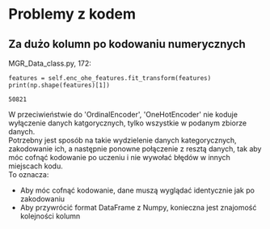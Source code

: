 # Problemy z kodem

## Za dużo kolumn po kodowaniu numerycznych

MGR_Data_class.py, 172:

    features = self.enc_ohe_features.fit_transform(features)
    print(np.shape(features)[1])

    50821

W przeciwieństwie do 'OrdinalEncoder', 'OneHotEncoder' nie koduje wyłączenie danych katgorycznych, tylko wszystkie w podanym zbiorze danych.  
Potrzebny jest sposób na takie wydzielenie danych kategorycznych, zakodowanie ich, a następnie ponowne połączenie z resztą danych, tak aby móc cofnąć kodowanie po uczeniu i nie wywołać błędów w innych miejscach kodu.  
To oznacza:

- Aby móc cofnąć kodowanie, dane muszą wyglądać identycznie jak po zakodowaniu
- Aby przywrócić format DataFrame z Numpy, konieczna jest znajomość kolejności kolumn